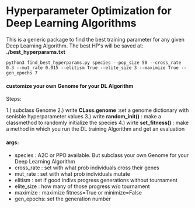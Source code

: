 

# Hyperparameter Optimization for Deep Learning Algorithms

This is a generic package to find the best training parameter for any given Deep Learning Algorithm.
The best HP's will be saved at: **./best_hyperparams.txt**

```
python3 find_best_hyperparams.py species --pop_size 50 --cross_rate 0.3 --mut_rate 0.015 --elitism True --elite_size 3 --maximize True --gen_epochs 7
```

#### customize your own Genome for your DL Algorithm

Steps:

1.) subclass Genome
2.) write **CLass.genome** :set a genome dictionary with senisble hyperparameter values
3.) write **random_init()** : make a classmethod to randomly initialize the species
4.) wirte **set_fitness()** : make a method in which you run the DL training Algorithm and get an evaluation

#### args:

- species : A2C or PPO available. But subclass your own Genome for your Deep Learning Algorithm
- cross_rate : set with what prob individuals cross their genes
- mut_rate : set with what prob individuals mutate
- elitism : set if good indivs progress generations without tournament
- elite_size : how many of those progress w/o tournament
- maximize : maximize fitness=True or minimize=False
- gen_epochs: set the generation number